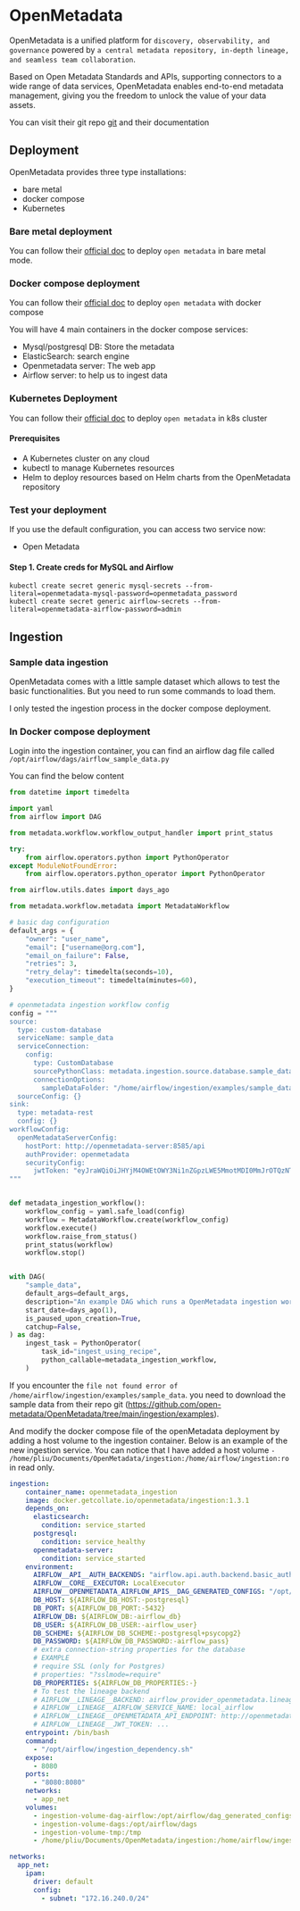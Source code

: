 # OpenMetadata

OpenMetadata is a unified platform for `discovery, observability, and governance` powered by 
`a central metadata repository, in-depth lineage, and seamless team collaboration`.  

Based on Open Metadata Standards and APIs, supporting connectors to a wide range of data services, 
OpenMetadata enables end-to-end metadata management, giving you the freedom to unlock the value of your data assets.

You can visit their git repo [git](https://github.com/open-metadata/OpenMetadata) and their documentation

## Deployment

OpenMetadata provides three type installations:
- bare metal
- docker compose
- Kubernetes

### Bare metal deployment
You can follow their [official doc](https://docs.open-metadata.org/v1.3.x/deployment/bare-metal) to deploy `open metadata`
in bare metal mode.

### Docker compose deployment
You can follow their [official doc](https://docs.open-metadata.org/v1.3.x/deployment/docker) to deploy `open metadata` with docker compose

You will have 4 main containers in the docker compose services:
- Mysql/postgresql DB: Store the metadata
- ElasticSearch: search engine
- Openmetadata server: The web app
- Airflow server: to help us to ingest data

### Kubernetes Deployment

You can follow their [official doc](https://docs.open-metadata.org/v1.3.x/deployment/docker) to deploy `open metadata` 
in k8s cluster

#### Prerequisites
- A Kubernetes cluster on any cloud
- kubectl to manage Kubernetes resources
- Helm to deploy resources based on Helm charts from the OpenMetadata repository

### Test your deployment

If you use the default configuration, you can access two service now:
- Open Metadata
#### Step 1. Create creds for MySQL and Airflow

```shell
kubectl create secret generic mysql-secrets --from-literal=openmetadata-mysql-password=openmetadata_password
kubectl create secret generic airflow-secrets --from-literal=openmetadata-airflow-password=admin
```

## Ingestion

### Sample data ingestion

OpenMetadata comes with a little sample dataset which allows to test the basic functionalities. But you need to run 
some commands to load them.

I only tested the ingestion process in the docker compose deployment.

### In Docker compose deployment
Login into the ingestion container, you can find an airflow dag file called `/opt/airflow/dags/airflow_sample_data.py`

You can find the below content

```python
from datetime import timedelta

import yaml
from airflow import DAG

from metadata.workflow.workflow_output_handler import print_status

try:
    from airflow.operators.python import PythonOperator
except ModuleNotFoundError:
    from airflow.operators.python_operator import PythonOperator

from airflow.utils.dates import days_ago

from metadata.workflow.metadata import MetadataWorkflow

# basic dag configuration
default_args = {
    "owner": "user_name",
    "email": ["username@org.com"],
    "email_on_failure": False,
    "retries": 3,
    "retry_delay": timedelta(seconds=10),
    "execution_timeout": timedelta(minutes=60),
}

# openmetadata ingestion workflow config
config = """
source:
  type: custom-database
  serviceName: sample_data
  serviceConnection:
    config:
      type: CustomDatabase
      sourcePythonClass: metadata.ingestion.source.database.sample_data.SampleDataSource
      connectionOptions:
        sampleDataFolder: "/home/airflow/ingestion/examples/sample_data"
  sourceConfig: {}
sink:
  type: metadata-rest
  config: {}
workflowConfig:
  openMetadataServerConfig:
    hostPort: http://openmetadata-server:8585/api
    authProvider: openmetadata
    securityConfig:
      jwtToken: "eyJraWQiOiJHYjM4OWEtOWY3Ni1nZGpzLWE5MmotMDI0MmJrOTQzNTYiLCJ0eXAiOiJKV1QiLCJhbGciOiJSUzI1NiJ9.eyJzdWIiOiJhZG1pbiIsImlzQm90IjpmYWxzZSwiaXNzIjoib3Blbi1tZXRhZGF0YS5vcmciLCJpYXQiOjE2NjM5Mzg0NjIsImVtYWlsIjoiYWRtaW5Ab3Blbm1ldGFkYXRhLm9yZyJ9.tS8um_5DKu7HgzGBzS1VTA5uUjKWOCU0B_j08WXBiEC0mr0zNREkqVfwFDD-d24HlNEbrqioLsBuFRiwIWKc1m_ZlVQbG7P36RUxhuv2vbSp80FKyNM-Tj93FDzq91jsyNmsQhyNv_fNr3TXfzzSPjHt8Go0FMMP66weoKMgW2PbXlhVKwEuXUHyakLLzewm9UMeQaEiRzhiTMU3UkLXcKbYEJJvfNFcLwSl9W8JCO_l0Yj3ud-qt_nQYEZwqW6u5nfdQllN133iikV4fM5QZsMCnm8Rq1mvLR0y9bmJiD7fwM1tmJ791TUWqmKaTnP49U493VanKpUAfzIiOiIbhg"
"""


def metadata_ingestion_workflow():
    workflow_config = yaml.safe_load(config)
    workflow = MetadataWorkflow.create(workflow_config)
    workflow.execute()
    workflow.raise_from_status()
    print_status(workflow)
    workflow.stop()


with DAG(
    "sample_data",
    default_args=default_args,
    description="An example DAG which runs a OpenMetadata ingestion workflow",
    start_date=days_ago(1),
    is_paused_upon_creation=True,
    catchup=False,
) as dag:
    ingest_task = PythonOperator(
        task_id="ingest_using_recipe",
        python_callable=metadata_ingestion_workflow,
    )
```

If you encounter the `file not found error of /home/airflow/ingestion/examples/sample_data`. you need to download 
the sample data from their repo git (https://github.com/open-metadata/OpenMetadata/tree/main/ingestion/examples).

And modify the docker compose file of the openMetadata deployment by adding a host volume to the ingestion container.
Below is an example of the new ingestion service. You can notice that I have added a host volume
`- /home/pliu/Documents/OpenMetadata/ingestion:/home/airflow/ingestion:ro` in read only.

```yaml
ingestion:
    container_name: openmetadata_ingestion
    image: docker.getcollate.io/openmetadata/ingestion:1.3.1
    depends_on:
      elasticsearch:
        condition: service_started
      postgresql:
        condition: service_healthy
      openmetadata-server:
        condition: service_started
    environment:
      AIRFLOW__API__AUTH_BACKENDS: "airflow.api.auth.backend.basic_auth,airflow.api.auth.backend.session"
      AIRFLOW__CORE__EXECUTOR: LocalExecutor
      AIRFLOW__OPENMETADATA_AIRFLOW_APIS__DAG_GENERATED_CONFIGS: "/opt/airflow/dag_generated_configs"
      DB_HOST: ${AIRFLOW_DB_HOST:-postgresql}
      DB_PORT: ${AIRFLOW_DB_PORT:-5432}
      AIRFLOW_DB: ${AIRFLOW_DB:-airflow_db}
      DB_USER: ${AIRFLOW_DB_USER:-airflow_user}
      DB_SCHEME: ${AIRFLOW_DB_SCHEME:-postgresql+psycopg2}
      DB_PASSWORD: ${AIRFLOW_DB_PASSWORD:-airflow_pass}
      # extra connection-string properties for the database
      # EXAMPLE 
      # require SSL (only for Postgres)
      # properties: "?sslmode=require"
      DB_PROPERTIES: ${AIRFLOW_DB_PROPERTIES:-}
      # To test the lineage backend
      # AIRFLOW__LINEAGE__BACKEND: airflow_provider_openmetadata.lineage.backend.OpenMetadataLineageBackend
      # AIRFLOW__LINEAGE__AIRFLOW_SERVICE_NAME: local_airflow
      # AIRFLOW__LINEAGE__OPENMETADATA_API_ENDPOINT: http://openmetadata-server:8585/api
      # AIRFLOW__LINEAGE__JWT_TOKEN: ...
    entrypoint: /bin/bash
    command:
      - "/opt/airflow/ingestion_dependency.sh"
    expose:
      - 8080
    ports:
      - "8080:8080"
    networks:
      - app_net
    volumes:
      - ingestion-volume-dag-airflow:/opt/airflow/dag_generated_configs
      - ingestion-volume-dags:/opt/airflow/dags
      - ingestion-volume-tmp:/tmp
      - /home/pliu/Documents/OpenMetadata/ingestion:/home/airflow/ingestion:ro

networks:
  app_net:
    ipam:
      driver: default
      config:
        - subnet: "172.16.240.0/24"

```
